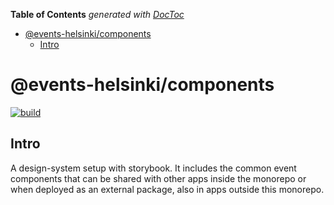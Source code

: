 <!-- START doctoc generated TOC please keep comment here to allow auto update -->
<!-- DON'T EDIT THIS SECTION, INSTEAD RE-RUN doctoc TO UPDATE -->
**Table of Contents**  *generated with [DocToc](https://github.com/thlorenz/doctoc)*

- [@events-helsinki/components](#events-helsinkicomponents)
  - [Intro](#intro)

<!-- END doctoc generated TOC please keep comment here to allow auto update -->

# @events-helsinki/components

<p align="left">
  <a aria-label="Build" href="https://github.com/City-of-Helsinki/events-helsinki-monorepo/actions">
    <img alt="build" src="https://github.com/City-of-Helsinki/events-helsinki-monorepo/actions/workflows/ci-packages.yml/badge.svg?label=CI&logo=github&style=flat-quare&labelColor=000000" />
  </a>
</p>

## Intro

A design-system setup with storybook. It includes the common event components that can be shared with other apps inside the monorepo or when deployed as an external package, also in apps outside this monorepo.
